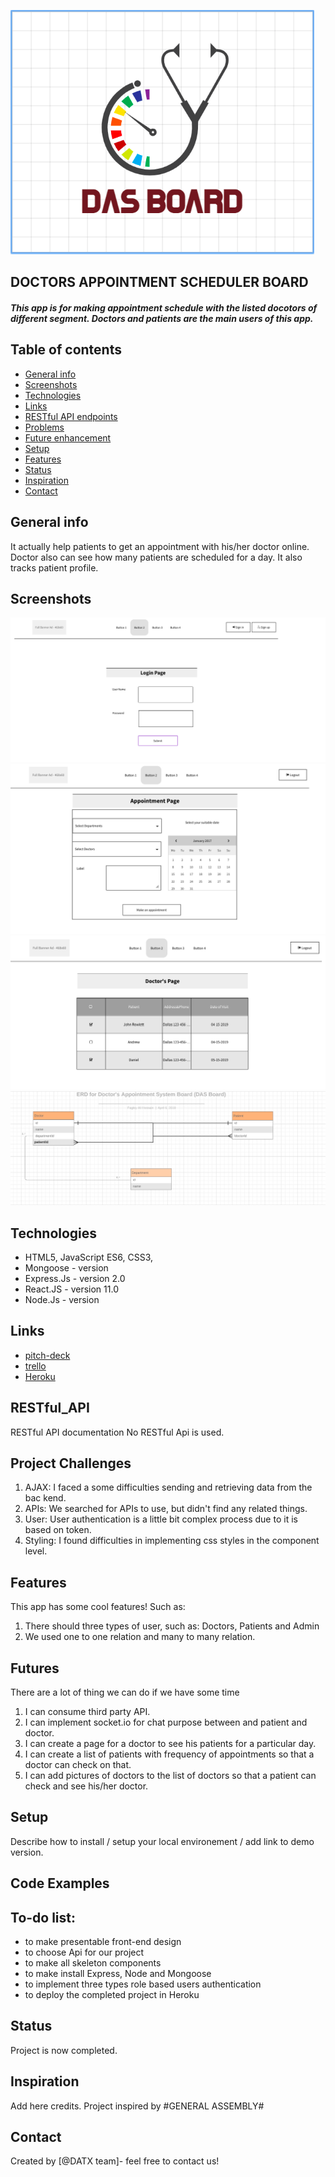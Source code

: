 ![logo](img/logo.png)

## DOCTORS APPOINTMENT SCHEDULER BOARD
##### This app is for making appointment schedule with the listed docotors of different segment. Doctors and patients are the main users of this app. 

## Table of contents
* [General info](#general-info)
* [Screenshots](#screenshots)
* [Technologies](#technologies)
* [Links](#links)
* [RESTful API endpoints](#RESTful_API)
* [Problems](#problems)
* [Future enhancement](#futures)
* [Setup](#setup)
* [Features](#features)
* [Status](#status)
* [Inspiration](#inspiration)
* [Contact](#contact)

## General info
It actually help patients to get an appointment with his/her doctor online. Doctor also can see how many patients are scheduled for a day. It also tracks patient profile. 

## Screenshots
![login_page](img/login_page.png)
![appointment_page](./img/appointment_page.png)
![doctors_page](img/doctors_page.png)
![ERD](img/ERD.png)


## Technologies
* HTML5, JavaScript ES6, CSS3, 
* Mongoose - version
* Express.Js - version 2.0
* React.JS - version 11.0
* Node.Js - version 

## Links

* [pitch-deck](https://github.com/fagleyali/dasboard)
* [trello](https://trello.com/b/UEm5OT2v/das-board)
* [Heroku](https://dasboard-ali/herokuapp.com)

## RESTful_API

RESTful API documentation
No RESTful Api is used.

## Project Challenges

1. AJAX: I faced a some difficulties sending and retrieving data from the bac kend.
2. APIs: We searched for APIs to use, but didn't find any related things.
3. User: User authentication is a little bit complex process due to it is based on token.
4. Styling: I found difficulties in implementing css styles in the component level.

## Features
This app has some cool features! Such as:
1. There should three types of user, such as: Doctors, Patients and Admin
2. We used one to one relation and many to many relation.


## Futures
There are a lot of thing we can do if we have some time
1. I can consume third party API.
2. I can implement socket.io for chat purpose between and patient and doctor.
3. I can create a page for a doctor to see his patients for a particular day.
4. I can create a list of patients with frequency of appointments so that a doctor can check on that. 
5. I can add pictures of doctors to the list of doctors so that a patient can check and see his/her doctor.



## Setup
Describe how to install / setup your local environement / add link to demo version.

## Code Examples


## To-do list:
* to make presentable front-end design
* to choose Api for our project
* to make all skeleton components
* to make install Express, Node and Mongoose 
* to implement three types role based users authentication
* to deploy the completed project in Heroku

## Status
Project is now completed.

## Inspiration
Add here credits. Project inspired by #GENERAL ASSEMBLY#

## Contact
Created by [@DATX team]- feel free to contact us!



